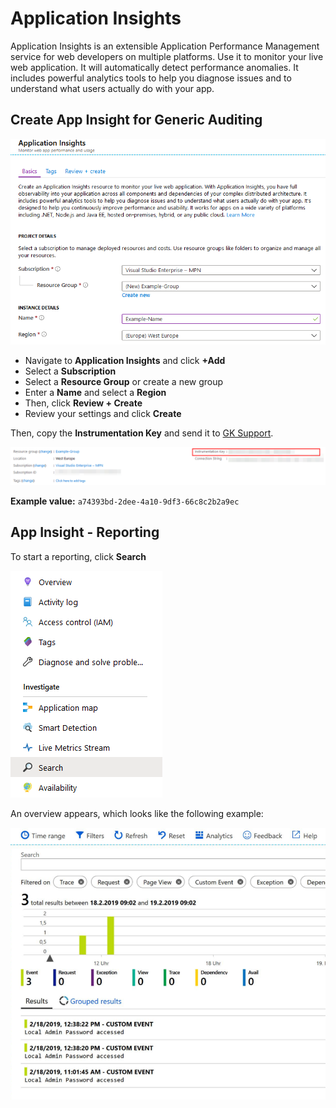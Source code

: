 # Application Insights

Application Insights is an extensible Application Performance Management service for web developers on multiple platforms. Use it to monitor your live web application. It will automatically detect performance anomalies. It includes powerful analytics tools to help you diagnose issues and to understand what users actually do with your app.

## Create App Insight for Generic Auditing

![](<../../.gitbook/assets/image (10).png>)

* Navigate to **Application Insights** and click **+Add**
* Select a **Subscription**
* Select a **Resource Group** or create a new group
* Enter a **Name** and select a **Region**
* Then, click **Review + Create**
* Review your settings and click **Create**

Then, copy the **Instrumentation Key** and send it to [GK Support](mailto:support@glueckkanja-gab.com).

![](<../../.gitbook/assets/image (20).png>)

**Example value:** `a74393bd-2dee-4a10-9df3-66c8c2b2a9ec`

## App Insight - Reporting

To start a reporting, click **Search**

![](<../../.gitbook/assets/image (18).png>)

An overview appears, which looks like the following example:

![](<../../.gitbook/assets/image (17).png>)
